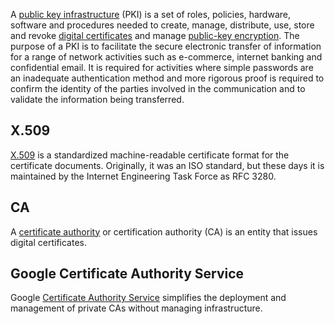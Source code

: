 
A [public key infrastructure](https://www.ssh.com/pki/) (PKI) is a set of roles, policies, hardware, software and procedures needed to create, manage, distribute, use, store and revoke [digital certificates](https://en.wikipedia.org/wiki/Public_key_certificate) and manage [public-key encryption](https://en.wikipedia.org/wiki/Public-key_cryptography). The purpose of a PKI is to facilitate the secure electronic transfer of information for a range of network activities such as e-commerce, internet banking and confidential email. It is required for activities where simple passwords are an inadequate authentication method and more rigorous proof is required to confirm the identity of the parties involved in the communication and to validate the information being transferred.

## X.509

[X.509](https://en.wikipedia.org/wiki/X.509
) is a standardized machine-readable certificate format for the certificate documents. Originally, it was an ISO standard, but these days it is maintained by the Internet Engineering Task Force as RFC 3280.


## CA

A [certificate authority](https://en.wikipedia.org/wiki/Certificate_authority) or certification authority (CA) is an entity that issues digital certificates. 

## Google Certificate Authority Service

Google [Certificate Authority Service](https://cloud.google.com/certificate-authority-service) simplifies the deployment and management of private CAs without managing infrastructure.

